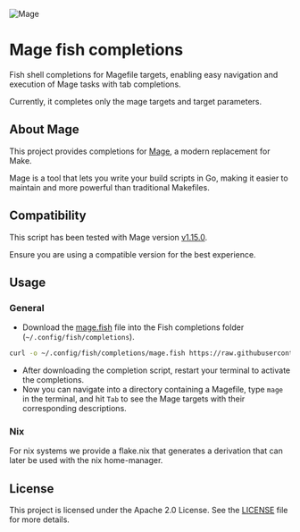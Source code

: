 ![Mage](https://img.shields.io/badge/Mage-v1.15.0-blue)

# Mage fish completions
Fish shell completions for Magefile targets, enabling easy navigation and execution of Mage tasks with tab completions.

Currently, it completes only the mage targets and target parameters.

## About Mage

This project provides completions for [Mage](https://github.com/magefile/mage), a modern replacement for Make.

Mage is a tool that lets you write your build scripts in Go, making it easier to maintain and more powerful than traditional Makefiles.

## Compatibility

This script has been tested with Mage version [v1.15.0](https://github.com/magefile/mage/releases/tag/v1.15.0).

Ensure you are using a compatible version for the best experience.

## Usage

### General

* Download the [mage.fish](mage.fish) file into the Fish completions folder (`~/.config/fish/completions`).

```bash
curl -o ~/.config/fish/completions/mage.fish https://raw.githubusercontent.com/d-strobel/mage-fish-completions/main/mage.fish
```

* After downloading the completion script, restart your terminal to activate the completions.
* Now you can navigate into a directory containing a Magefile, type `mage` in the terminal, and hit `Tab` to see the Mage targets with their corresponding descriptions.

### Nix

For nix systems we provide a flake.nix that generates a derivation that can later be used with the nix home-manager.

## License

This project is licensed under the Apache 2.0 License. See the [LICENSE](LICENSE) file for more details.
